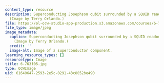```yaml
---
content_type: resource
description: Superconducting Josephson qubit surrounded by a SQUID readout circuit.
  (Image by Terry Orlando.)
file: https://ol-ocw-studio-app-production.s3.amazonaws.com/courses/6-763-applied-superconductivity-fall-2005/6164064725932e5c829143c8052be490_6-763f05.jpg
file_type: image/jpeg
image_metadata:
  caption: Superconducting Josephson qubit surrounded by a SQUID readout circuit.
    (Image by Terry Orlando.)
  credit: ''
  image-alt: Image of a superconductor component.
learning_resource_types: []
resourcetype: Image
title: 6-763f05.jpg
type: OCWImage
uid: 61640647-2593-2e5c-8291-43c8052be490
---
```


